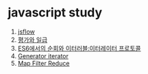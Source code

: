 # javascript study 

1. [jsflow]
2. [평가와 일급]
3. [ES6에서의 순회와 이터러블:이터레이터 프로토콜]
4. [Generator iterator]
5. [Map Filter Reduce]

[jsflow]: https://github.com/harrisleesh/TIL/blob/master/javascript/js-flow.md
[평가와 일급]: https://github.com/harrisleesh/TIL/blob/master/javascript/%ED%8F%89%EA%B0%80%EC%99%80%20%EC%9D%BC%EA%B8%89.md
[ES6에서의 순회와 이터러블:이터레이터 프로토콜]: https://github.com/harrisleesh/TIL/blob/master/javascript/iterable_iterator.md
[Generator iterator]: https://github.com/harrisleesh/TIL/blob/master/javascript/generatorIterator.md
[Map Filter Reduce]: https://github.com/harrisleesh/TIL/blob/master/javascript/.md

